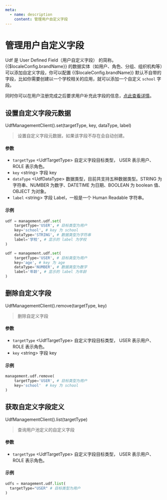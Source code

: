 ```yaml
---
meta:
  - name: description
    content: 管理用户自定义字段
---
```


# 管理用户自定义字段

<LastUpdated/>

Udf 是 User Defined Field（用户自定义字段） 的简称。{{$localeConfig.brandName}} 的数据实体（如用户、角色、分组、组织机构等）可以添加自定义字段，你可以配置 {{$localeConfig.brandName}} 默认不自带的字段，比如你需要创建以一个学校相关的应用，就可以添加一个自定义 `school` 字段。

同时你可以在用户注册完成之后要求用户补充此字段的信息，[点此查看详情](/guides/authentication/extensibility/user-defined-field.md)。

## 设置自定义字段元数据

UdfManagementClient().set(targetType, key, dataType, label)

> 设置自定义字段元数据，如果该字段不存在会自动创建。

#### 参数

- `targetType` \<UdfTargetType\> 自定义字段目标类型， USER 表示用户、ROLE 表示角色。
- `key` \<string\> 字段 key
- `dataType` \<UdfDataType\> 数据类型，目前共支持五种数据类型。STRING 为字符串、NUMBER 为数字、DATETIME 为日期、BOOLEAN 为 boolean 值、OBJECT 为对象。
- `label` \<string\> 字段 Label，一般是一个 Human Readable 字符串。

#### 示例

```python
udf = management.udf.set(
    targetType='USER', # 目标类型为用户
    key='school', # key 为 school
    dataType='STRING', # 数据类型为字符串
    label='学校', # 显示的 label 为学校
)

udf = management.udf.set(
    targetType='USER', # 目标类型为用户
    key='age', # key 为 age
    dataType='NUMBER', # 数据类型为数字
    label='年龄', # 显示的 label 为年龄
)
```

## 删除自定义字段

UdfManagementClient().remove(targetType, key)

> 删除自定义字段

#### 参数

- `targetType` \<UdfTargetType\> 自定义字段目标类型， USER 表示用户、ROLE 表示角色。
- `key` \<string\> 字段 key

#### 示例

```python
management.udf.remove(
    targetType='USER', # 目标类型为用户
    key='school'  # key 为 school
)
```

## 获取自定义字段定义

UdfManagementClient().list(targetType)

> 查询用户池定义的自定义字段

#### 参数

- `targetType` \<UdfTargetType\> 自定义字段目标类型， USER 表示用户、ROLE 表示角色。

#### 示例

```python
udfs = management.udf.list(
  targetType="USER" # 目标类型为用户
)
```
